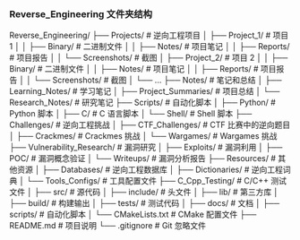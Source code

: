 ### **Reverse_Engineering 文件夹结构**


Reverse_Engineering/
├── Projects/               # 逆向工程项目
│   ├── Project_1/          # 项目 1
│   │   ├── Binary/         # 二进制文件
│   │   ├── Notes/          # 项目笔记
│   │   ├── Reports/        # 项目报告
│   │   └── Screenshots/    # 截图
│   ├── Project_2/          # 项目 2
│   │   ├── Binary/         # 二进制文件
│   │   ├── Notes/          # 项目笔记
│   │   ├── Reports/        # 项目报告
│   │   └── Screenshots/    # 截图
│   └── ...
├── Notes/                  # 笔记和总结
│   ├── Learning_Notes/     # 学习笔记
│   ├── Project_Summaries/  # 项目总结
│   └── Research_Notes/     # 研究笔记
├── Scripts/                # 自动化脚本
│   ├── Python/             # Python 脚本
│   ├── C/                  # C 语言脚本
│   └── Shell/              # Shell 脚本
├── Challenges/             # 逆向工程挑战
│   ├── CTF_Challenges/     # CTF 比赛中的逆向题目
│   ├── Crackmes/           # Crackmes 挑战
│   └── Wargames/           # Wargames 挑战
├── Vulnerability_Research/ # 漏洞研究
│   ├── Exploits/           # 漏洞利用
│   ├── POC/                # 漏洞概念验证
│   └── Writeups/           # 漏洞分析报告
├── Resources/              # 其他资源
│   ├── Databases/          # 逆向工程数据库
│   ├── Dictionaries/       # 逆向工程词典
│   └── Tools_Configs/      # 工具配置文件
├── C_Cpp_Testing/          # C/C++ 测试文件
│   ├── src/                # 源代码
│   ├── include/            # 头文件
│   ├── lib/                # 第三方库
│   ├── build/              # 构建输出
│   ├── tests/              # 测试代码
│   ├── docs/               # 文档
│   ├── scripts/            # 自动化脚本
│   └── CMakeLists.txt      # CMake 配置文件
├── README.md               # 项目说明
└── .gitignore              # Git 忽略文件